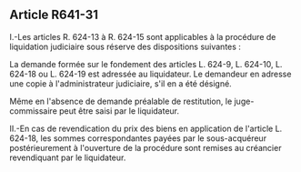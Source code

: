 Article R641-31
----
I.-Les articles R. 624-13 à R. 624-15 sont applicables à la procédure de
liquidation judiciaire sous réserve des dispositions suivantes :

La demande formée sur le fondement des articles L. 624-9, L. 624-10, L. 624-18
ou L. 624-19 est adressée au liquidateur. Le demandeur en adresse une copie à
l'administrateur judiciaire, s'il en a été désigné.

Même en l'absence de demande préalable de restitution, le juge-commissaire peut
être saisi par le liquidateur.

II.-En cas de revendication du prix des biens en application de l'article L.
624-18, les sommes correspondantes payées par le sous-acquéreur postérieurement
à l'ouverture de la procédure sont remises au créancier revendiquant par le
liquidateur.
